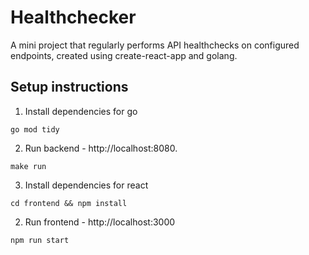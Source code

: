 # Healthchecker
A mini project that regularly performs API healthchecks on configured endpoints, created using create-react-app and golang.

## Setup instructions
1. Install dependencies for go
```
go mod tidy
```

2. Run backend - http://localhost:8080.
```
make run
```
3. Install dependencies for react
```
cd frontend && npm install
```

2. Run frontend - http://localhost:3000
```
npm run start
```
